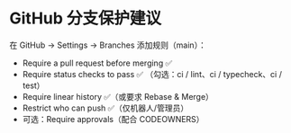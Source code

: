 # GitHub 分支保护建议
在 GitHub → Settings → Branches 添加规则（main）：
- Require a pull request before merging ✅
- Require status checks to pass ✅  （勾选：ci / lint、ci / typecheck、ci / test）
- Require linear history ✅（或要求 Rebase & Merge）
- Restrict who can push ✅（仅机器人/管理员）
- 可选：Require approvals（配合 CODEOWNERS）
